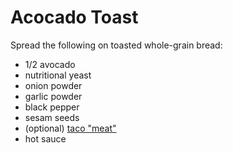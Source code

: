 # Acocado Toast

Spread the following on toasted whole-grain bread:

* 1/2 avocado
* nutritional yeast
* onion powder
* garlic powder
* black pepper
* sesam seeds
* (optional) [taco "meat"](taco-meat.md)
* hot sauce

